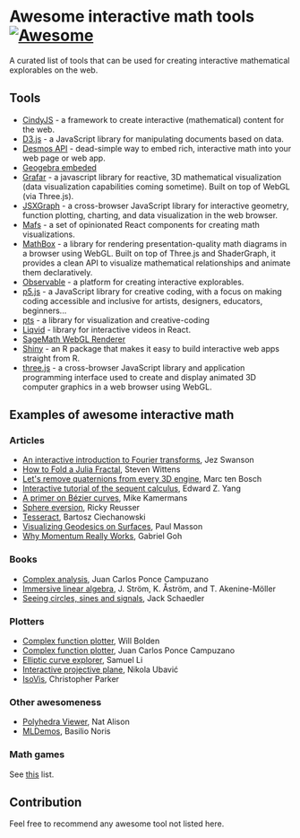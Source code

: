 # Awesome interactive math tools [![Awesome](https://awesome.re/badge.svg)](https://awesome.re)

A curated list of tools that can be used for creating interactive mathematical explorables on the web. 

## Tools

 - [CindyJS](https://cindyjs.org/) - a framework to create interactive (mathematical) content for the web.
 - [D3.js](https://d3js.org/) - a JavaScript library for manipulating documents based on data.
 - [Desmos API](https://www.desmos.com/api/) - dead-simple way to embed rich, interactive math into your web page or web app.
 - [Geogebra embeded](https://wiki.geogebra.org/en/Embedding_in_Webpages)
 - [Grafar](https://thoughtspile.github.io/grafar/) - a javascript library for reactive, 3D mathematical visualization (data visualization capabilities coming sometime). Built on top of WebGL (via Three.js).
 - [JSXGraph](http://jsxgraph.org/wp/index.html) - a cross-browser JavaScript library for interactive geometry, function plotting, charting, and data visualization in the web browser.
 - [Mafs](https://mafs.dev/) - a set of opinionated React components for creating math visualizations.
 - [MathBox](https://gitgud.io/unconed/mathbox) - a library for rendering presentation-quality math diagrams in a browser using WebGL. Built on top of Three.js and ShaderGraph, it provides a clean API to visualize mathematical relationships and animate them declaratively.
 - [Observable](https://observablehq.com/) - a platform for creating interactive explorables.
 - [p5.js](https://p5js.org/) - a JavaScript library for creative coding, with a focus on making coding accessible and inclusive for artists, designers, educators, beginners...
 - [pts](https://ptsjs.org/) - a library for visualization and creative-coding 
 - [Liqvid](https://liqvidjs.org/) - library for interactive videos in React.
 - [SageMath WebGL Renderer](https://doc.sagemath.org/html/en/reference/plot3d/threejs.html)
 - [Shiny](https://shiny.rstudio.com/) - an R package that makes it easy to build interactive web apps straight from R.
 - [three.js](https://threejs.org) - a cross-browser JavaScript library and application programming interface used to create and display animated 3D computer graphics in a web browser using WebGL.

## Examples of awesome interactive math

### Articles

 - [An interactive introduction to Fourier transforms](https://www.jezzamon.com/fourier/index.html), Jez Swanson
 - [How to Fold a Julia Fractal](http://acko.net/blog/how-to-fold-a-julia-fractal/), Steven Wittens
 - [Let's remove quaternions from every 3D engine](https://marctenbosch.com/quaternions), Marc ten Bosch
 - [Interactive tutorial of the sequent calculus](http://logitext.mit.edu/tutorial), Edward Z. Yang 
 - [A primer on Bézier curves](https://pomax.github.io/bezierinfo), Mike Kamermans
 - [Sphere eversion](https://rreusser.github.io/explorations/sphere-eversion), Ricky Reusser
 - [Tesseract](https://ciechanow.ski/tesseract), Bartosz Ciechanowski
 - [Visualizing Geodesics on Surfaces](https://analyticphysics.com/General%20Relativity/Visualizing%20Geodesics%20on%20Surfaces.htm), Paul Masson
 - [Why Momentum Really Works](https://distill.pub/2017/momentum/), Gabriel Goh

### Books

 - [Complex analysis](https://complex-analysis.com/), Juan Carlos Ponce Campuzano
 - [Immersive linear algebra](http://immersivemath.com/ila/index.html), J. Ström, K. Åström, and T. Akenine-Möller
 - [Seeing circles, sines and signals](https://jackschaedler.github.io/circles-sines-signals), Jack Schaedler

### Plotters

 - [Complex function plotter](https://people.ucsc.edu/~wbolden/complex/#z), Will Bolden
 - [Complex function plotter](https://www.dynamicmath.xyz/complex/function-plotter/hsv.htm), Juan Carlos Ponce Campuzano
 - [Elliptic curve explorer](https://samuelj.li/elliptic-curve-explorer), Samuel Li
 - [Interactive projective plane](https://ubavic.rs/work/interactive_projective_plane), Nikola Ubavić
 - [IsoVis](https://rawgit.com/csp256/IsoVis/master/IsoVis.html), Christopher Parker

### Other awesomeness

 - [Polyhedra Viewer](https://polyhedra.tessera.li), Nat Alison
 - [MLDemos](https://basilio.dev/), Basilio Noris

### Math games

See [this](https://github.com/ubavic/awesome-math-games) list.

## Contribution

Feel free to recommend any awesome tool not listed here.
